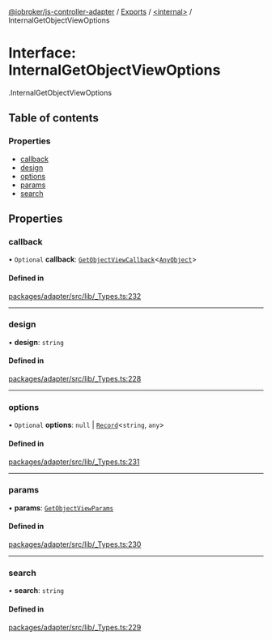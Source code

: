 [@iobroker/js-controller-adapter](../README.md) / [Exports](../modules.md) / [<internal\>](../modules/internal_.md) / InternalGetObjectViewOptions

# Interface: InternalGetObjectViewOptions

[<internal>](../modules/internal_.md).InternalGetObjectViewOptions

## Table of contents

### Properties

- [callback](internal_.InternalGetObjectViewOptions.md#callback)
- [design](internal_.InternalGetObjectViewOptions.md#design)
- [options](internal_.InternalGetObjectViewOptions.md#options)
- [params](internal_.InternalGetObjectViewOptions.md#params)
- [search](internal_.InternalGetObjectViewOptions.md#search)

## Properties

### callback

• `Optional` **callback**: [`GetObjectViewCallback`](../modules/internal_.md#getobjectviewcallback)<[`AnyObject`](../modules/internal_.md#anyobject)\>

#### Defined in

[packages/adapter/src/lib/_Types.ts:232](https://github.com/ioBroker/ioBroker.js-controller/blob/f39ffe6c/packages/adapter/src/lib/_Types.ts#L232)

___

### design

• **design**: `string`

#### Defined in

[packages/adapter/src/lib/_Types.ts:228](https://github.com/ioBroker/ioBroker.js-controller/blob/f39ffe6c/packages/adapter/src/lib/_Types.ts#L228)

___

### options

• `Optional` **options**: ``null`` \| [`Record`](../modules/internal_.md#record)<`string`, `any`\>

#### Defined in

[packages/adapter/src/lib/_Types.ts:231](https://github.com/ioBroker/ioBroker.js-controller/blob/f39ffe6c/packages/adapter/src/lib/_Types.ts#L231)

___

### params

• **params**: [`GetObjectViewParams`](internal_.GetObjectViewParams.md)

#### Defined in

[packages/adapter/src/lib/_Types.ts:230](https://github.com/ioBroker/ioBroker.js-controller/blob/f39ffe6c/packages/adapter/src/lib/_Types.ts#L230)

___

### search

• **search**: `string`

#### Defined in

[packages/adapter/src/lib/_Types.ts:229](https://github.com/ioBroker/ioBroker.js-controller/blob/f39ffe6c/packages/adapter/src/lib/_Types.ts#L229)
